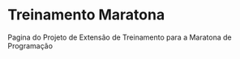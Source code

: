 # Treinamento Maratona
Pagina do Projeto de Extensão de Treinamento para a Maratona de Programação 
